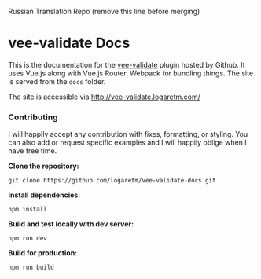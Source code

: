 Russian Translation Repo (remove this line before merging)

# vee-validate Docs

This is the documentation for the [vee-validate](https://github.com/logaretm/vee-validate) plugin hosted by Github. It uses Vue.js along with Vue.js Router. Webpack for bundling things. The site is served from the `docs` folder.

The site is accessible via http://vee-validate.logaretm.com/

### Contributing

I will happily accept any contribution with fixes, formatting, or styling. You can also add or request specific examples and I will happily oblige when I have free time.

**Clone the repository:**
```
git clone https://github.com/logaretm/vee-validate-docs.git
```

**Install dependencies:**
```
npm install
```

**Build and test locally with dev server:**
```
npm run dev
```

**Build for production:**
```
npm run build
```
